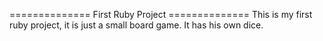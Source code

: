 ============== First Ruby Project ==============
This is my first ruby project, it is just a
small board game. It has his own dice.


